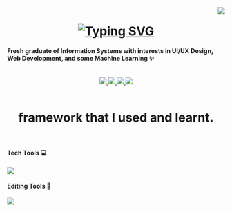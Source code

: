 <img align='right' src="https://visitor-badge.laobi.icu/badge?page_id=rrxzyy.visitor-badge&format=true"/>

<h1 align='center'>
<a href="https://git.io/typing-svg">
<img src="https://readme-typing-svg.demolab.com?font=Fira+Code&weight=600&duration=4000&pause=500&center=true&vCenter=true&width=435&lines=Hi+Yall+!+%F0%9F%A4%98%F0%9F%8F%BB%F0%9F%94%A5;Wellcome+!+%F0%9F%98%84" alt="Typing SVG" />
</a>
</h1>

<h4>Fresh graduate of Information Systems with interests in UI/UX Design, Web Development, and some Machine Learning ✨</h4>

<br/>

<div align="center">
  <a href="https://www.linkedin.com/in/faqihbahreisy">
    <img src="https://img.shields.io/badge/LinkedIn-0077B5?style=for-the-badge&logo=linkedin&logoColor=white"/>
  </a>
  <a href="mailto:reikun1207@gmail.com">
    <img src="https://img.shields.io/badge/Gmail-D14836?style=for-the-badge&logo=gmail&logoColor=white"/>
  </a>
  <a href="https://faqihbahreisy.vercel.app">
    <img src="https://img.shields.io/badge/Portfolio-255E63?style=for-the-badge&logo=rrxzyy&logoColor=white"/>
  </a>
  <a href="https://instagram.com/faqihbahreisy">
    <img src="https://img.shields.io/badge/Instagram-E4405F?style=for-the-badge&logo=instagram&logoColor=white"/>
  </a>
</div>

<br/>

<h1 align='center'>
framework that I used and learnt.
</h1>

<br/>
<div>
  <h4>Tech Tools 💻</h4>
  <a href="https://skillicons.dev/">
    <img src="https://skillicons.dev/icons?i=html,css,js,tailwind,react,vue,php,laravel,mysql,postgres,python,tensorflow,java,mongodb,express" />
  </a>
  <br/>
  <h4>Editing Tools 📸</h4>
  <a href="https://skillicons.dev/">
    <img src="https://skillicons.dev/icons?i=figma,ps,ai,pr,ae" />
  </a>
</div>

